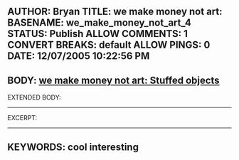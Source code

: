 AUTHOR: Bryan
TITLE: we make money not art:
BASENAME: we_make_money_not_art_4
STATUS: Publish
ALLOW COMMENTS: 1
CONVERT BREAKS: __default__
ALLOW PINGS: 0
DATE: 12/07/2005 10:22:56 PM
-----
BODY:
<a title="we make money not art: Stuffed objects" href="http://www.we-make-money-not-art.com/archives/007592.php">we make money not art: Stuffed objects</a>
-----
EXTENDED BODY:

-----
EXCERPT:

-----
KEYWORDS:
cool interesting
-----


